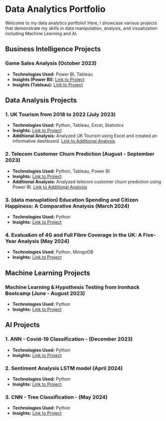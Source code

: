 # Data Analytics Portfolio

Welcome to my data analytics portfolio! Here, I showcase various projects that demonstrate my skills in data manipulation, analysis, and visualization including Machine Learning and AI.

## Business Intelligence Projects

### Game Sales Analysis (October 2023)
- **Technologies Used:** Power BI, Tableau
- **Insights (Power BI):** [Link to Project](https://github.com/soichi-berson/Power_BI_Practice_Game_Sales)
- **Insights (Tableau):** [Link to Project](https://github.com/soichi-berson/Tableau_practice_game_sales)


## Data Analysis Projects

### 1. UK Tourism from 2018 to 2022 (July 2023)
- **Technologies Used:** Python, Tableau, Excel, Statistics
- **Insights:** [Link to Project](https://github.com/soichi-berson/mid-bootcamp-project)
- **Additional Analysis:** Analyzed UK Tourism using Excel and created an informative dashboard. [Link to Additional Analysis](https://github.com/soichi-berson/Excel_UK_Tourism)

### 2. Telecom Customer Churn Prediction (August - September 2023)
- **Technologies Used:** Python, Tableau, Power BI
- **Insights:** [Link to Project](https://github.com/soichi-berson/final_bootcamp_project)
- **Additional Analysis:** Analyzed telecom customer churn prediction using Power BI. [Link to Additional Analysis](https://github.com/soichi-berson/Practicing-Power-BI-Analyzing-Churned-Customers)

### 3. (data manuplation) Education Spending and Citizen Happiness: A Comparative Analysis (March 2024) 
- **Technologies Used:** Python
- **Insights:** [Link to Project](https://github.com/soichi-berson/education-spending_and_happiness_analysis)

### 4. Evalua&on of 4G and Full Fibre Coverage in the UK: A Five-Year Analysis (May 2024) 
- **Technologies Used:** Python, MongoDB
- **Insights:** [Link to Project](https://github.com/soichi-berson/4G_FullFibre_Analysis)


## Machine Learning Projects

### Machine Learning & Hypothesis Testing from Ironhack Bootcamp (June - August 2023)
- **Technologies Used:** Python
- **Insights:** [Link to Project](https://github.com/soichi-berson/ML_Hypothesis)


## AI Projects

### 1. ANN - Covid-19 Classification - (December 2023)
- **Technologies Used:** Python
- **Insights:** [Link to Project](https://github.com/soichi-berson/ANN_Covid_19_classification)


### 2. Sentiment Analysis LSTM model (April 2024)
- **Technologies Used:** Python
- **Insights:** [Link to Project](https://github.com/soichi-berson/sentiment_analysis_LSTM)


### 3. CNN - Tree Classification - (May 2024)
- **Technologies Used:** Python
- **Insights:** [Link to Project](https://github.com/soichi-berson/CNN_Tree_Classification)

